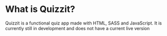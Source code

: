# What is Quizzit?
Quizzit is a functional quiz app made with HTML, SASS and JavaScript. It is currently still in development and does not have a current live version